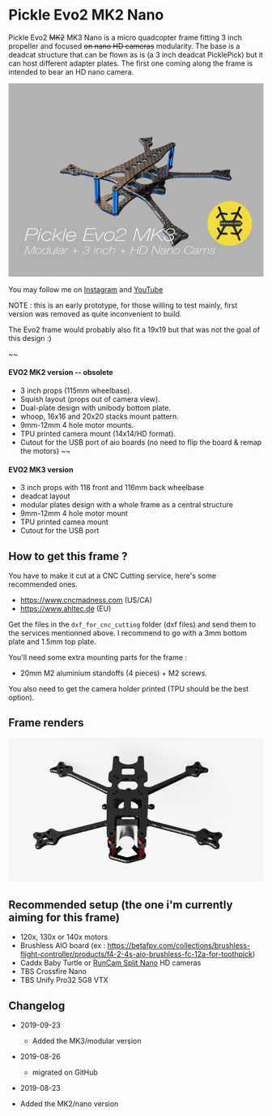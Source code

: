 # Pickle Evo2 MK2 Nano

Pickle Evo2 ~~MK2~~ MK3 Nano is a micro quadcopter frame fitting 3 inch propeller and focused ~~on nano HD cameras~~ modularity. The base is a deadcat structure that can be flown as is (a 3 inch deadcat PicklePick) but it can host different adapter plates.
The first one coming along the frame is intended to bear an HD nano camera.

![Pickle Evo2 MK3](https://github.com/ledroneclub/pickle_evo2_frame/blob/master/gfx/Pickle_Evo2_mk3_title.jpg)

You may follow me on [Instagram](https://www.instagram.com/ledrone.club/) and [YouTube](https://www.youtube.com/c/ledroneclub/)

NOTE : this is an early prototype, for those willing to test mainly, first version was removed as quite inconvenient to build.

The Evo2 frame would probably also fit a 19x19 but that was not the goal of this design :)

~~
#### EVO2 MK2 version -- obsolete

* 3 inch props (115mm wheelbase).
* Squish layout (props out of camera view).
* Dual-plate design with unibody bottom plate.
* whoop, 16x16 and 20x20 stacks mount pattern.
* 9mm-12mm 4 hole motor mounts.
* TPU printed camera mount (14x14/HD format).
* Cutout for the USB port of aio boards (no need to flip the board & remap the motors)
~~

#### EVO2 MK3 version

* 3 inch props with 118 front and 116mm back wheelbase
* deadcat layout
* modular plates design with a whole frame as a central structure
* 9mm-12mm 4 hole motor mount
* TPU printed camea mount
* Cutout for the USB port


## How to get this frame ?

You have to make it cut at a CNC Cutting service, here's some recommended ones.

* https://www.cncmadness.com (US/CA)
* https://www.ahltec.de (EU)

Get the files in the ```dxf_for_cnc_cutting``` folder (dxf files) and send them to the services mentionned above. I recommend to go with a 3mm bottom plate and 1.5mm top plate.


You'll need some extra mounting parts for the frame :
- 20mm M2 aluminium standoffs (4 pieces) + M2 screws.

You also need to get the camera holder printed (TPU should be the best option).

## Frame renders

![Render 1](https://github.com/ledroneclub/pickle_evo2_frame/blob/master/gfx/Pickle_evo2_nano_render1.png)

## Recommended setup (the one i'm currently aiming for this frame)

- 120x, 130x or 140x motors
- Brushless AIO board (ex : https://betafpv.com/collections/brushless-flight-controller/products/f4-2-4s-aio-brushless-fc-12a-for-toothpick)
- Caddx Baby Turtle or [RunCam Split Nano](https://www.banggood.com/RunCam-Split-3-Nano-1080P-60fps-HD-Recording-WDR-Low-Latency-16943-NTSCPAL-Switchable-FPV-Camera-For-RC-Drone-p-1528561.html?p=SI190238022477201908) HD cameras
- TBS Crossfire Nano
- TBS Unify Pro32 5G8 VTX


## Changelog

* 2019-09-23
    * Added the MK3/modular version

* 2019-08-26
 	* migrated on GitHub

* 2019-08-23
 * Added the MK2/nano version

